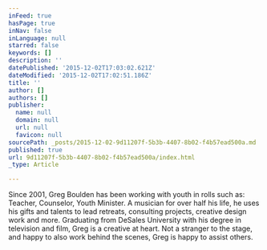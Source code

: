 ```yaml
---
inFeed: true
hasPage: true
inNav: false
inLanguage: null
starred: false
keywords: []
description: ''
datePublished: '2015-12-02T17:03:02.621Z'
dateModified: '2015-12-02T17:02:51.186Z'
title: ''
author: []
authors: []
publisher:
  name: null
  domain: null
  url: null
  favicon: null
sourcePath: _posts/2015-12-02-9d11207f-5b3b-4407-8b02-f4b57ead500a.md
published: true
url: 9d11207f-5b3b-4407-8b02-f4b57ead500a/index.html
_type: Article

---
```

Since 2001, Greg Boulden has been working with youth in rolls such as: Teacher, Counselor, Youth Minister.  A musician for over half his life, he uses his gifts and talents to lead retreats, consulting projects, creative design work and more.  Graduating from DeSales University with his degree in television and film, Greg is a creative at heart.  Not a stranger to the stage, and happy to also work behind the scenes, Greg is happy to assist others.